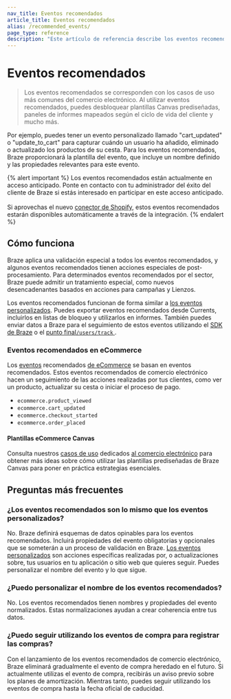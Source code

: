 ```yaml
---
nav_title: Eventos recomendados
article_title: Eventos recomendados
alias: /recommended_events/
page_type: reference
description: "Este artículo de referencia describe los eventos recomendados, que son recomendaciones proporcionadas por Braze para los eventos de comercio electrónico."
---
```


# Eventos recomendados

> Los eventos recomendados se corresponden con los casos de uso más comunes del comercio electrónico. Al utilizar eventos recomendados, puedes desbloquear plantillas Canvas prediseñadas, paneles de informes mapeados según el ciclo de vida del cliente y mucho más.

Por ejemplo, puedes tener un evento personalizado llamado "cart_updated" o "update_to_cart" para capturar cuándo un usuario ha añadido, eliminado o actualizado los productos de su cesta. Para los eventos recomendados, Braze proporcionará la plantilla del evento, que incluye un nombre definido y las propiedades relevantes para este evento.

{% alert important %}
Los eventos recomendados están actualmente en acceso anticipado. Ponte en contacto con tu administrador del éxito del cliente de Braze si estás interesado en participar en este acceso anticipado. <br><br>Si aprovechas el nuevo [conector de Shopify]({{site.baseurl}}/partners/message_orchestration/channel_extensions/ecommerce/shopify/), estos eventos recomendados estarán disponibles automáticamente a través de la integración.
{% endalert %}

## Cómo funciona

Braze aplica una validación especial a todos los eventos recomendados, y algunos eventos recomendados tienen acciones especiales de post-procesamiento. Para determinados eventos recomendados por el sector, Braze puede admitir un tratamiento especial, como nuevos desencadenantes basados en acciones para campañas y Lienzos.

Los eventos recomendados funcionan de forma similar a [los eventos personalizados]({{site.baseurl}}/user_guide/data/custom_data/custom_events). Puedes exportar eventos recomendados desde Currents, incluirlos en listas de bloqueo y utilizarlos en informes. También puedes enviar datos a Braze para el seguimiento de estos eventos utilizando el [SDK de Braze]({{site.baseurl}}/developer_guide/getting_started/sdk_overview) o el [punto final`/users/track` ]({{site.baseurl}}/api/endpoints/user_data/post_user_track).

### Eventos recomendados en eCommerce

Los [eventos]({{site.baseurl}}/user_guide/engagement_tools/canvas/ideas_and_strategies/ecommerce_use_cases/) recomendados [de eCommerce]({{site.baseurl}}/user_guide/engagement_tools/canvas/ideas_and_strategies/ecommerce_use_cases/) se basan en eventos recomendados. Estos eventos recomendados de comercio electrónico hacen un seguimiento de las acciones realizadas por tus clientes, como ver un producto, actualizar su cesta o iniciar el proceso de pago. 

- `ecommerce.product_viewed`
- `ecommerce.cart_updated`
- `ecommerce.checkout_started`
- `ecommerce.order_placed`

#### Plantillas eCommerce Canvas

Consulta nuestros [casos de uso]({{site.baseurl}}/user_guide/engagement_tools/canvas/ideas_and_strategies/ecommerce_use_cases/) dedicados [al comercio electrónico]({{site.baseurl}}/user_guide/engagement_tools/canvas/ideas_and_strategies/ecommerce_use_cases/) para obtener más ideas sobre cómo utilizar las plantillas prediseñadas de Braze Canvas para poner en práctica estrategias esenciales.

## Preguntas más frecuentes

### ¿Los eventos recomendados son lo mismo que los eventos personalizados?

No. Braze definirá esquemas de datos opinables para los eventos recomendados. Incluirá propiedades del evento obligatorias y opcionales que se someterán a un proceso de validación en Braze. [Los eventos personalizados]({{site.baseurl}}/user_guide/data/custom_data/custom_events/) son acciones específicas realizadas por, o actualizaciones sobre, tus usuarios en tu aplicación o sitio web que quieres seguir. Puedes personalizar el nombre del evento y lo que sigue.

### ¿Puedo personalizar el nombre de los eventos recomendados?

No. Los eventos recomendados tienen nombres y propiedades del evento normalizados. Estas normalizaciones ayudan a crear coherencia entre tus datos.

### ¿Puedo seguir utilizando los eventos de compra para registrar las compras?

Con el lanzamiento de los eventos recomendados de comercio electrónico, Braze eliminará gradualmente el evento de compra heredado en el futuro. Si actualmente utilizas el evento de compra, recibirás un aviso previo sobre los planes de amortización. Mientras tanto, puedes seguir utilizando los eventos de compra hasta la fecha oficial de caducidad.